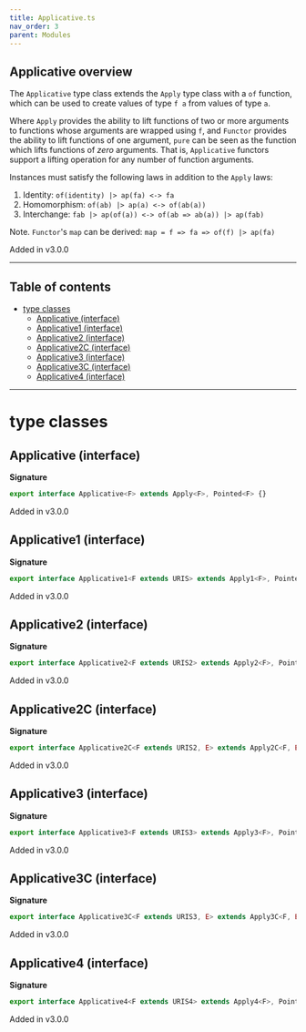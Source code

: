 ```yaml
---
title: Applicative.ts
nav_order: 3
parent: Modules
---
```


## Applicative overview

The `Applicative` type class extends the `Apply` type class with a `of` function, which can be used to create values
of type `f a` from values of type `a`.

Where `Apply` provides the ability to lift functions of two or more arguments to functions whose arguments are
wrapped using `f`, and `Functor` provides the ability to lift functions of one argument, `pure` can be seen as the
function which lifts functions of _zero_ arguments. That is, `Applicative` functors support a lifting operation for
any number of function arguments.

Instances must satisfy the following laws in addition to the `Apply` laws:

1. Identity: `of(identity) |> ap(fa) <-> fa`
2. Homomorphism: `of(ab) |> ap(a) <-> of(ab(a))`
3. Interchange: `fab |> ap(of(a)) <-> of(ab => ab(a)) |> ap(fab)`

Note. `Functor`'s `map` can be derived: `map = f => fa => of(f) |> ap(fa)`

Added in v3.0.0

---

<h2 class="text-delta">Table of contents</h2>

- [type classes](#type-classes)
  - [Applicative (interface)](#applicative-interface)
  - [Applicative1 (interface)](#applicative1-interface)
  - [Applicative2 (interface)](#applicative2-interface)
  - [Applicative2C (interface)](#applicative2c-interface)
  - [Applicative3 (interface)](#applicative3-interface)
  - [Applicative3C (interface)](#applicative3c-interface)
  - [Applicative4 (interface)](#applicative4-interface)

---

# type classes

## Applicative (interface)

**Signature**

```ts
export interface Applicative<F> extends Apply<F>, Pointed<F> {}
```

Added in v3.0.0

## Applicative1 (interface)

**Signature**

```ts
export interface Applicative1<F extends URIS> extends Apply1<F>, Pointed1<F> {}
```

Added in v3.0.0

## Applicative2 (interface)

**Signature**

```ts
export interface Applicative2<F extends URIS2> extends Apply2<F>, Pointed2<F> {}
```

Added in v3.0.0

## Applicative2C (interface)

**Signature**

```ts
export interface Applicative2C<F extends URIS2, E> extends Apply2C<F, E>, Pointed2C<F, E> {}
```

Added in v3.0.0

## Applicative3 (interface)

**Signature**

```ts
export interface Applicative3<F extends URIS3> extends Apply3<F>, Pointed3<F> {}
```

Added in v3.0.0

## Applicative3C (interface)

**Signature**

```ts
export interface Applicative3C<F extends URIS3, E> extends Apply3C<F, E>, Pointed3C<F, E> {}
```

Added in v3.0.0

## Applicative4 (interface)

**Signature**

```ts
export interface Applicative4<F extends URIS4> extends Apply4<F>, Pointed4<F> {}
```

Added in v3.0.0
